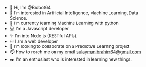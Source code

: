 - 👋 Hi, I’m @Brobot64
- 👀 I’m interested in Artificial Intelligence, Machine Learning, Data Science.
- 🌱 I’m currently learning Machine Learning with python
- 💻 I'm a Javascript developer
- ✨ I'm into Node js (RESTful APIs). 
- ♾️ I am a web developer 
- 💞️ I’m looking to collaborate on a Predictive Learning project
- 📫 How to reach me on my email sulaymanibrahim64@gmail.com
- ✒️ I'm an enthusiast who is interested in learning new things. 

<!---
Brobot64/Brobot64 is a ✨ special ✨ repository because its `README.md` (this file) appears on your GitHub profile.
You can click the Preview link to take a look at your changes.
--->
